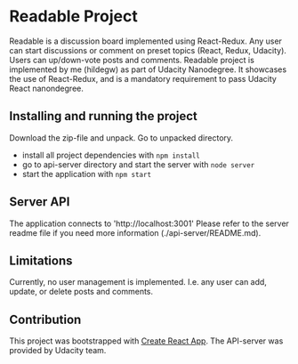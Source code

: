 # Readable Project
Readable is a discussion board implemented using React-Redux. Any user can start discussions or comment on preset topics (React, Redux, Udacity). Users can up/down-vote posts and comments.
Readable project is implemented by me (hildegw) as part of Udacity Nanodegree. It showcases the use of React-Redux, and is a mandatory requirement to pass Udacity React nanondegree.


## Installing and running the project
Download the zip-file and unpack. Go to unpacked directory.
* install all project dependencies with `npm install`
* go to api-server directory and start the server with `node server`
* start the application with `npm start`


## Server API
The application connects to 'http://localhost:3001'
Please refer to the server readme file if you need more information (./api-server/README.md).


## Limitations
Currently, no user management is implemented. I.e. any user can add, update, or delete posts and comments.


## Contribution

This project was bootstrapped with [Create React App](https://github.com/facebookincubator/create-react-app).
The API-server was provided by Udacity team.
